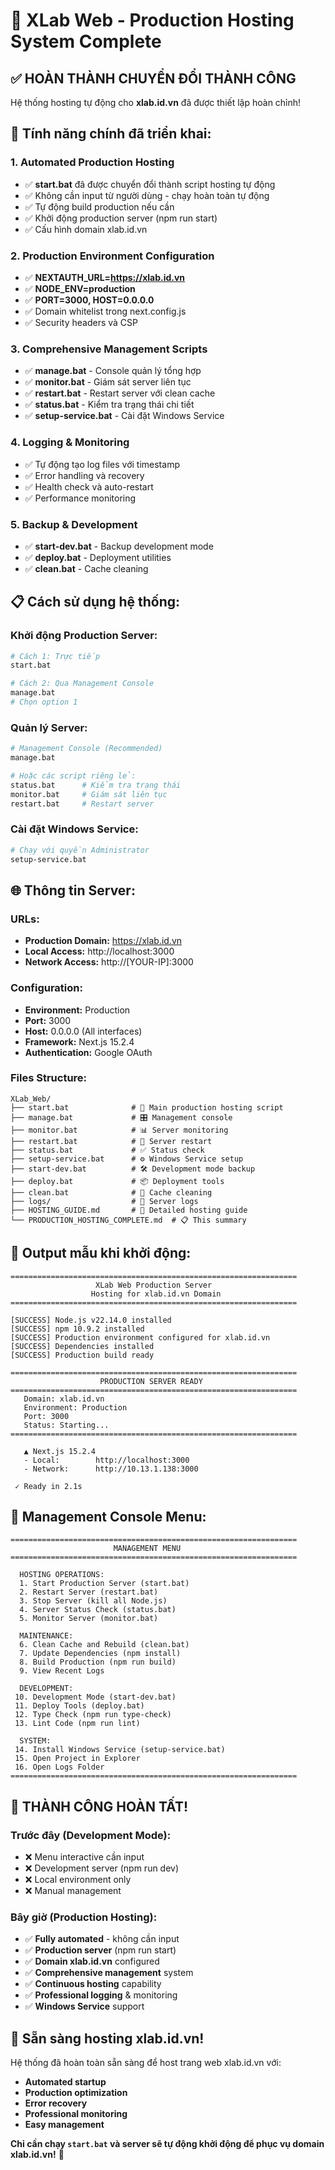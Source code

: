 # 🎉 XLab Web - Production Hosting System Complete

## ✅ **HOÀN THÀNH CHUYỂN ĐỔI THÀNH CÔNG**

Hệ thống hosting tự động cho **xlab.id.vn** đã được thiết lập hoàn chỉnh!

## 🚀 **Tính năng chính đã triển khai:**

### 1. **Automated Production Hosting**
- ✅ **start.bat** đã được chuyển đổi thành script hosting tự động
- ✅ Không cần input từ người dùng - chạy hoàn toàn tự động
- ✅ Tự động build production nếu cần
- ✅ Khởi động production server (npm run start)
- ✅ Cấu hình domain xlab.id.vn

### 2. **Production Environment Configuration**
- ✅ **NEXTAUTH_URL=https://xlab.id.vn**
- ✅ **NODE_ENV=production**
- ✅ **PORT=3000, HOST=0.0.0.0**
- ✅ Domain whitelist trong next.config.js
- ✅ Security headers và CSP

### 3. **Comprehensive Management Scripts**
- ✅ **manage.bat** - Console quản lý tổng hợp
- ✅ **monitor.bat** - Giám sát server liên tục
- ✅ **restart.bat** - Restart server với clean cache
- ✅ **status.bat** - Kiểm tra trạng thái chi tiết
- ✅ **setup-service.bat** - Cài đặt Windows Service

### 4. **Logging & Monitoring**
- ✅ Tự động tạo log files với timestamp
- ✅ Error handling và recovery
- ✅ Health check và auto-restart
- ✅ Performance monitoring

### 5. **Backup & Development**
- ✅ **start-dev.bat** - Backup development mode
- ✅ **deploy.bat** - Deployment utilities
- ✅ **clean.bat** - Cache cleaning

## 📋 **Cách sử dụng hệ thống:**

### **Khởi động Production Server:**
```bash
# Cách 1: Trực tiếp
start.bat

# Cách 2: Qua Management Console
manage.bat
# Chọn option 1
```

### **Quản lý Server:**
```bash
# Management Console (Recommended)
manage.bat

# Hoặc các script riêng lẻ:
status.bat      # Kiểm tra trạng thái
monitor.bat     # Giám sát liên tục
restart.bat     # Restart server
```

### **Cài đặt Windows Service:**
```bash
# Chạy với quyền Administrator
setup-service.bat
```

## 🌐 **Thông tin Server:**

### **URLs:**
- **Production Domain:** https://xlab.id.vn
- **Local Access:** http://localhost:3000
- **Network Access:** http://[YOUR-IP]:3000

### **Configuration:**
- **Environment:** Production
- **Port:** 3000
- **Host:** 0.0.0.0 (All interfaces)
- **Framework:** Next.js 15.2.4
- **Authentication:** Google OAuth

### **Files Structure:**
```
XLab_Web/
├── start.bat              # 🚀 Main production hosting script
├── manage.bat             # 🎛️ Management console
├── monitor.bat            # 📊 Server monitoring
├── restart.bat            # 🔄 Server restart
├── status.bat             # ✅ Status check
├── setup-service.bat      # ⚙️ Windows Service setup
├── start-dev.bat          # 🛠️ Development mode backup
├── deploy.bat             # 📦 Deployment tools
├── clean.bat              # 🧹 Cache cleaning
├── logs/                  # 📝 Server logs
├── HOSTING_GUIDE.md       # 📖 Detailed hosting guide
└── PRODUCTION_HOSTING_COMPLETE.md  # 📋 This summary
```

## 🎯 **Output mẫu khi khởi động:**

```
================================================================
                   XLab Web Production Server
                  Hosting for xlab.id.vn Domain
================================================================

[SUCCESS] Node.js v22.14.0 installed
[SUCCESS] npm 10.9.2 installed
[SUCCESS] Production environment configured for xlab.id.vn
[SUCCESS] Dependencies installed
[SUCCESS] Production build ready

================================================================
                    PRODUCTION SERVER READY
================================================================
   Domain: xlab.id.vn
   Environment: Production
   Port: 3000
   Status: Starting...
================================================================

   ▲ Next.js 15.2.4
   - Local:        http://localhost:3000
   - Network:      http://10.13.1.138:3000
   
 ✓ Ready in 2.1s
```

## 🔧 **Management Console Menu:**

```
================================================================
                       MANAGEMENT MENU
================================================================

  HOSTING OPERATIONS:
  1. Start Production Server (start.bat)
  2. Restart Server (restart.bat)
  3. Stop Server (kill all Node.js)
  4. Server Status Check (status.bat)
  5. Monitor Server (monitor.bat)

  MAINTENANCE:
  6. Clean Cache and Rebuild (clean.bat)
  7. Update Dependencies (npm install)
  8. Build Production (npm run build)
  9. View Recent Logs

  DEVELOPMENT:
 10. Development Mode (start-dev.bat)
 11. Deploy Tools (deploy.bat)
 12. Type Check (npm run type-check)
 13. Lint Code (npm run lint)

  SYSTEM:
 14. Install Windows Service (setup-service.bat)
 15. Open Project in Explorer
 16. Open Logs Folder
================================================================
```

## 🎊 **THÀNH CÔNG HOÀN TẤT!**

### **Trước đây (Development Mode):**
- ❌ Menu interactive cần input
- ❌ Development server (npm run dev)
- ❌ Local environment only
- ❌ Manual management

### **Bây giờ (Production Hosting):**
- ✅ **Fully automated** - không cần input
- ✅ **Production server** (npm run start)
- ✅ **Domain xlab.id.vn** configured
- ✅ **Comprehensive management** system
- ✅ **Continuous hosting** capability
- ✅ **Professional logging** & monitoring
- ✅ **Windows Service** support

## 🚀 **Sẵn sàng hosting xlab.id.vn!**

Hệ thống đã hoàn toàn sẵn sàng để host trang web xlab.id.vn với:
- **Automated startup**
- **Production optimization**
- **Error recovery**
- **Professional monitoring**
- **Easy management**

**Chỉ cần chạy `start.bat` và server sẽ tự động khởi động để phục vụ domain xlab.id.vn!** 🎉
